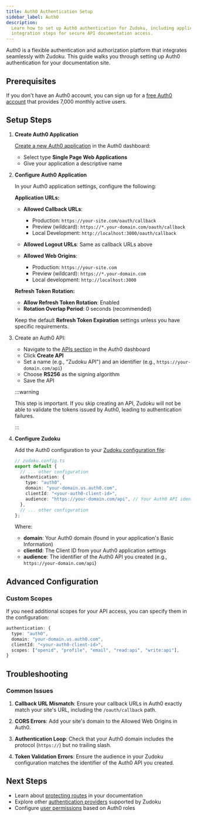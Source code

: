 ```yaml
---
title: Auth0 Authentication Setup
sidebar_label: Auth0
description:
  Learn how to set up Auth0 authentication for Zudoku, including application configuration and
  integration steps for secure API documentation access.
---
```


Auth0 is a flexible authentication and authorization platform that integrates seamlessly with
Zudoku. This guide walks you through setting up Auth0 authentication for your documentation site.

## Prerequisites

If you don't have an Auth0 account, you can sign up for a
[free Auth0 account](https://auth0.com/signup) that provides 7,000 monthly active users.

## Setup Steps

<Stepper>

1. **Create Auth0 Application**

   [Create a new Auth0 application](https://auth0.com/docs/get-started/auth0-overview/create-applications)
   in the Auth0 dashboard:
   - Select type **Single Page Web Applications**
   - Give your application a descriptive name

2. **Configure Auth0 Application**

   In your Auth0 application settings, configure the following:

   **Application URLs:**
   - **Allowed Callback URLs**:
     - Production: `https://your-site.com/oauth/callback`
     - Preview (wildcard): `https://*.your-domain.com/oauth/callback`
     - Local Development: `http://localhost:3000/oauth/callback`
   - **Allowed Logout URLs**: Same as callback URLs above

   - **Allowed Web Origins**:
     - Production: `https://your-site.com`
     - Preview (wildcard): `https://*.your-domain.com`
     - Local development: `http://localhost:3000`

   **Refresh Token Rotation:**
   - **Allow Refresh Token Rotation**: Enabled
   - **Rotation Overlap Period**: 0 seconds (recommended)

   Keep the default **Refresh Token Expiration** settings unless you have specific requirements.

3. Create an Auth0 API:
   - Navigate to the [APIs section](https://manage.auth0.com/#/apis) in the Auth0 dashboard
   - Click **Create API**
   - Set a name (e.g., "Zudoku API") and an identifier (e.g., `https://your-domain.com/api`)
   - Choose **RS256** as the signing algorithm
   - Save the API

   :::warning

   This step is important. If you skip creating an API, Zudoku will not be able to validate the
   tokens issued by Auth0, leading to authentication failures.

   :::

4. **Configure Zudoku**

   Add the Auth0 configuration to your [Zudoku configuration file](./overview.md):

   ```typescript
   // zudoku.config.ts
   export default {
     // ... other configuration
     authentication: {
       type: "auth0",
       domain: "your-domain.us.auth0.com",
       clientId: "<your-auth0-client-id>",
       audience: "https://your-domain.com/api", // Your Auth0 API identifier
     },
     // ... other configuration
   };
   ```

   Where:
   - **domain**: Your Auth0 domain (found in your application's Basic Information)
   - **clientId**: The Client ID from your Auth0 application settings
   - **audience**: The identifier of the Auth0 API you created (e.g., `https://your-domain.com/api`)

</Stepper>

## Advanced Configuration

### Custom Scopes

If you need additional scopes for your API access, you can specify them in the configuration:

```typescript
authentication: {
  type: "auth0",
  domain: "your-domain.us.auth0.com",
  clientId: "<your-auth0-client-id>",
  scopes: ["openid", "profile", "email", "read:api", "write:api"],
}
```

## Troubleshooting

### Common Issues

1. **Callback URL Mismatch**: Ensure your callback URLs in Auth0 exactly match your site's URL,
   including the `/oauth/callback` path.

2. **CORS Errors**: Add your site's domain to the Allowed Web Origins in Auth0.

3. **Authentication Loop**: Check that your Auth0 domain includes the protocol (`https://`) but no
   trailing slash.

4. **Token Validation Errors**: Ensure the audience in your Zudoku configuration matches the
   identifier of the Auth0 API you created.

## Next Steps

- Learn about [protecting routes](./authentication.md#protected-routes) in your documentation
- Explore other [authentication providers](./authentication.md#authentication-providers) supported
  by Zudoku
- Configure [user permissions](./authentication.md#user-data) based on Auth0 roles
